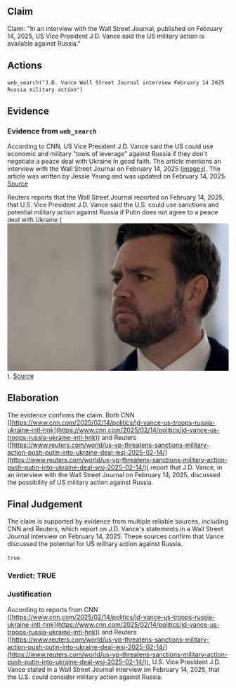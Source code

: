 ## Claim
Claim: "In an interview with the Wall Street Journal, published on February 14, 2025, US Vice President J.D. Vance said the US military action is available against Russia."

## Actions
```
web_search("J.D. Vance Wall Street Journal interview February 14 2025 Russia military action")
```

## Evidence
### Evidence from `web_search`
According to CNN, US Vice President J.D. Vance said the US could use economic and military "tools of leverage" against Russia if they don't negotiate a peace deal with Ukraine in good faith. The article mentions an interview with the Wall Street Journal on February 14, 2025 (<image:i>). The article was written by Jessie Yeung and was updated on February 14, 2025. [Source](https://www.cnn.com/2025/02/14/politics/jd-vance-us-troops-russia-ukraine-intl-hnk)

Reuters reports that the Wall Street Journal reported on February 14, 2025, that U.S. Vice President J.D. Vance said the U.S. could use sanctions and potential military action against Russia if Putin does not agree to a peace deal with Ukraine (![image 2458](media/2025-08-07_20-37-1754599023-397843.jpg)). [Source](https://www.reuters.com/world/us-vp-threatens-sanctions-military-action-push-putin-into-ukraine-deal-wsj-2025-02-14/)


## Elaboration
The evidence confirms the claim. Both CNN ([https://www.cnn.com/2025/02/14/politics/jd-vance-us-troops-russia-ukraine-intl-hnk](https://www.cnn.com/2025/02/14/politics/jd-vance-us-troops-russia-ukraine-intl-hnk)) and Reuters ([https://www.reuters.com/world/us-vp-threatens-sanctions-military-action-push-putin-into-ukraine-deal-wsj-2025-02-14/](https://www.reuters.com/world/us-vp-threatens-sanctions-military-action-push-putin-into-ukraine-deal-wsj-2025-02-14/)) report that J.D. Vance, in an interview with the Wall Street Journal on February 14, 2025, discussed the possibility of US military action against Russia.


## Final Judgement
The claim is supported by evidence from multiple reliable sources, including CNN and Reuters, which report on J.D. Vance's statements in a Wall Street Journal interview on February 14, 2025. These sources confirm that Vance discussed the potential for US military action against Russia.

`true`

### Verdict: TRUE

### Justification
According to reports from CNN ([https://www.cnn.com/2025/02/14/politics/jd-vance-us-troops-russia-ukraine-intl-hnk](https://www.cnn.com/2025/02/14/politics/jd-vance-us-troops-russia-ukraine-intl-hnk)) and Reuters ([https://www.reuters.com/world/us-vp-threatens-sanctions-military-action-push-putin-into-ukraine-deal-wsj-2025-02-14/](https://www.reuters.com/world/us-vp-threatens-sanctions-military-action-push-putin-into-ukraine-deal-wsj-2025-02-14/)), U.S. Vice President J.D. Vance stated in a Wall Street Journal interview on February 14, 2025, that the U.S. could consider military action against Russia.

